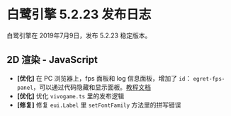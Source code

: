 # 白鹭引擎 5.2.23 发布日志
白鹭引擎在 2019年7月9日，发布 5.2.23 稳定版本。

## 2D 渲染 - JavaScript 
- **[优化]** 在 PC 浏览器上，fps 面板和 log 信息面板，增加了 `id`： `egret-fps-panel`，可以通过代码隐藏和显示面板。[教程文档](../../debug/debug/README.md#4%E5%8A%A8%E6%80%81%E9%9A%90%E8%97%8F%E5%92%8C%E6%98%BE%E7%A4%BA%E4%BF%A1%E6%81%AF%E9%9D%A2%E6%9D%BF)
- **[优化]** 优化 `vivogame.ts` 里的发布逻辑
- **[修复]** 修复 `eui.Label` 里 `setFontFamily` 方法里的拼写错误
